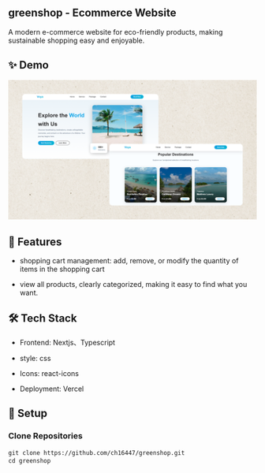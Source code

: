 ## greenshop - Ecommerce Website
A modern e-commerce website for eco-friendly products, making sustainable shopping easy and enjoyable.

## ✨ Demo
![img](https://github.com/ch16447/Voya/blob/main/voya.png?raw=true)

## 🚀 Features
- shopping cart management: add, remove, or modify the quantity of items in the shopping cart

- view all products, clearly categorized, making it easy to find what you want.


## 🛠️ Tech Stack
- Frontend: Nextjs、Typescript

- style: css

- Icons: react-icons

- Deployment: Vercel

## 🧩 Setup
### Clone Repositories

```
git clone https://github.com/ch16447/greenshop.git
cd greenshop
```
